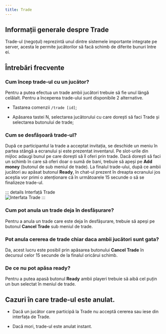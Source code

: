 ```yaml
---
title: Trade
---
```


## Informații generale despre Trade

Trade-ul (negoțul) reprezintă unul dintre sistemele importante integrate pe server, acesta le permite jucătorilor să facă schimb de diferite bunuri între ei.

## Întrebări frecvente

### Cum încep trade-ul cu un jucător?

Pentru a putea efectua un trade ambii jucători trebuie să fie unul lângă celălalt. Pentru a începerea trade-ului sunt disponibile 2 alternative.

- Tastarea comenzii `/trade [id]`;

- Apăsarea tastei N, selectarea jucătorului cu care dorești să faci Trade și selectarea butonului de trade;

### Cum se desfășoară trade-ul?

După ce participantul la trade a acceptat invitația, se deschide un meniu în partea stângă a ecranului și este prezentat inventarul. Pe slot-urile din mijloc adaugi bunul pe care dorești să îl oferi prin trade. Dacă dorești să faci un schimb în care să oferi doar o sumă de bani, trebuie să apeși pe **Add money** (butonul de sub meniul de trade). La finalul trade-ului, după ce ambii jucători au apăsat butonul **Ready**, în chat-ul prezent în dreapta ecranului jos aceștia vor primi o atenționare că în următoarele 15 secunde o să se finalizeze trade-ul.

::: details Interfață Trade  
<Image src="https://i.imgur.com/tbSXpIa.png" alt="Interfata Trade" /> 
:::

### Cum pot anula un trade deja în desfășurare?

Pentru a anula un trade care este deja în desfășurare, trebuie să apeși pe butonul **Cancel Trade** sub meniul de trade.

### Pot anula cererea de trade chiar daca ambii jucători sunt gata?

Da, acest lucru este posibil prin apăsarea butonului **Cancel Trade** în decursul celor 15 secunde de la finalul oricărui schimb.

### De ce nu pot apăsa ready?

Pentru a putea apasă butonul **Ready** ambii playeri trebuie să aibă cel puțin un bun selectat în meniul de trade.

## Cazuri în care trade-ul este anulat.

- Dacă un jucător care participă la Trade nu acceptă cererea sau iese din interfața de Trade.

- Dacă mori, trade-ul este anulat instant.
